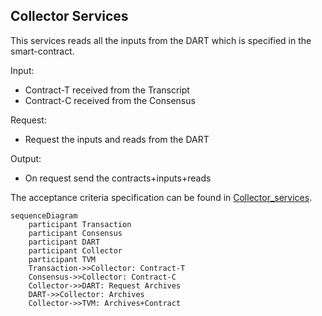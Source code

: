 ## Collector Services

This services reads all the inputs from the DART which is specified in the smart-contract.

Input:
  - Contract-T received from the Transcript
  - Contract-C received from the Consensus

Request:
  - Request the inputs and reads from the DART

Output:
  - On request send the contracts+inputs+reads

The acceptance criteria specification can be found in [Collector_services](/bdd/tagion/testbench/services/Collector_service.md).

```mermaid
sequenceDiagram
    participant Transaction
    participant Consensus
    participant DART 
    participant Collector
    participant TVM 
    Transaction->>Collector: Contract-T 
    Consensus->>Collector: Contract-C
    Collector->>DART: Request Archives
    DART->>Collector: Archives
    Collector->>TVM: Archives+Contract

```


